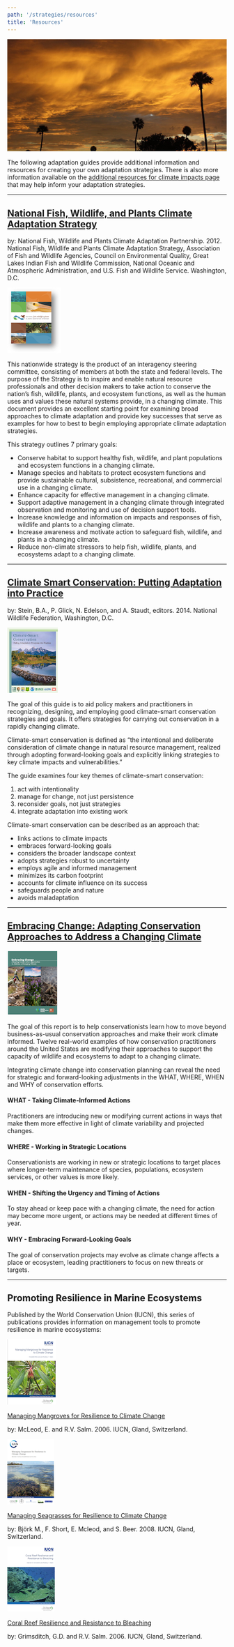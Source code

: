 ```yaml
---
path: '/strategies/resources'
title: 'Resources'
---
```


<content-header icon="resources" title="Additional Resources for Adaptation Strategies"></content-header>

<!-- https://www.flickr.com/photos/bigcypressnps/31634121061/ -->

![Palms and clouds](31634121061_875fb8ee90_k.jpg 'Photo: NPS.')

The following adaptation guides provide additional information and resources for creating your own adaptation strategies. There is also more information available on the [additional resources for climate impacts page](/impacts/resources) that may help inform your adaptation strategies.

<hr id="WAS"></hr>

## [National Fish, Wildlife, and Plants Climate Adaptation Strategy](https://www.wildlifeadaptationstrategy.gov/strategy.php)

by: National Fish, Wildlife and Plants Climate Adaptation Partnership. 2012. National Fish, Wildlife and Plants Climate Adaptation Strategy, Association of Fish and Wildlife Agencies, Council on Environmental Quality, Great Lakes Indian Fish and Wildlife Commission, National Oceanic and Atmospheric Administration, and U.S. Fish and Wildlife Service. Washington, D.C.

<div class="float-left thumbnail-small">
<img src="resources-nfwp-cas.png" />
</div>

This nationwide strategy is the product of an interagency steering committee, consisting of members at both the state and federal levels. The purpose of the Strategy is to inspire and enable natural resource professionals and other decision makers to take action to conserve the nation’s fish, wildlife, plants, and ecosystem functions, as well as the human uses and values these natural systems provide, in a changing climate. This document provides an excellent starting point for examining broad approaches to climate adaptation and provide key successes that serve as examples for how to best to begin employing appropriate climate adaptation strategies.

<div class="clear"></div>

This strategy outlines 7 primary goals:

- Conserve habitat to support healthy fish, wildlife, and plant populations and ecosystem functions in a changing climate.
- Manage species and habitats to protect ecosystem functions and provide sustainable cultural, subsistence, recreational, and commercial use in a changing climate.
- Enhance capacity for effective management in a changing climate.
- Support adaptive management in a changing climate through integrated observation and monitoring and use of decision support tools.
- Increase knowledge and information on impacts and responses of fish, wildlife and plants to a changing climate.
- Increase awareness and motivate action to safeguard fish, wildlife, and plants in a changing climate.
- Reduce non-climate stressors to help fish, wildlife, plants, and ecosystems adapt to a changing climate.

<hr id="CSC"></hr>

## [Climate Smart Conservation: Putting Adaptation into Practice](https://www.nwf.org/climatesmartguide)

by: Stein, B.A., P. Glick, N. Edelson, and A. Staudt, editors. 2014. National Wildlife Federation, Washington, D.C.

<div class="float-left thumbnail-small">
<img src="resources-csc.png" />
</div>

The goal of this guide is to aid policy makers and practitioners in recognizing, designing, and employing good climate-smart conservation strategies and goals. It offers strategies for carrying out conservation in a rapidly changing climate.

Climate-smart conservation is defined as “the intentional and deliberate consideration of climate change in natural resource management, realized through adopting forward-looking goals and explicitly linking strategies to key climate impacts and vulnerabilities.”

<div class="clear"></div>

The guide examines four key themes of climate-smart conservation:

1. act with intentionality
2. manage for change, not just persistence
3. reconsider goals, not just strategies
4. integrate adaptation into existing work

Climate-smart conservation can be described as an approach that:

- links actions to climate impacts
- embraces forward-looking goals
- considers the broader landscape context
- adopts strategies robust to uncertainty
- employs agile and informed management
- minimizes its carbon footprint
- accounts for climate influence on its success
- safeguards people and nature
- avoids maladaptation

<hr id="WCS"></hr>

## [Embracing Change: Adapting Conservation Approaches to Address a Changing Climate](https://www.wcsclimateadaptationfund.org/resources)

<div class="float-left thumbnail-small">
<img src="resources-wcs.png" />
</div>

The goal of this report is to help conservationists learn how to move beyond business-as-usual conservation approaches and make their work climate informed. Twelve real-world examples of how conservation practitioners around the United States are modifying their approaches to support the capacity of wildlife and ecosystems to adapt to a changing climate.

Integrating climate change into conservation planning can reveal the need for strategic and forward-looking adjustments in the WHAT, WHERE, WHEN and WHY of conservation efforts.

<div class="clear"></div>

#### WHAT - Taking Climate-Informed Actions

Practitioners are introducing new or modifying current actions in ways that make them more effective in light of climate variability and projected changes.

#### WHERE - Working in Strategic Locations

Conservationists are working in new or strategic locations to target places where longer-term maintenance of species, populations, ecosystem services, or other values is more likely.

#### WHEN - Shifting the Urgency and Timing of Actions

To stay ahead or keep pace with a changing climate, the need for action may become more urgent, or actions may be needed at different times of year.

#### WHY - Embracing Forward-Looking Goals

The goal of conservation projects may evolve as climate change affects a place or ecosystem, leading practitioners to focus on new threats or targets.

<hr id="IUCN"></hr>

## Promoting Resilience in Marine Ecosystems

Published by the World Conservation Union (IUCN), this series of publications provides information on management tools to promote resilience in marine
ecosystems:

<div class="float-left thumbnail-small">
<img src="resources-iucn-mangroves.png" />
</div>

[Managing Mangroves for Resilience to Climate Change](https://portals.iucn.org/library/sites/library/files/documents/2006-041.pdf)

by: McLeod, E. and R.V. Salm. 2006. IUCN, Gland, Switzerland.

<div class="clear"></div>

<div class="float-left thumbnail-small">
<img src="resources-iucn-seagrasses.png" />
</div>

[Managing Seagrasses for Resilience to Climate Change](https://www.reefresilience.org/pdf/Managing_Seagrasses_for_Resilience_to_Climate_Change.pdf)

by: Björk M., F. Short, E. Mcleod, and S. Beer. 2008. IUCN, Gland, Switzerland.

<div class="clear"></div>

<div class="float-left thumbnail-small">
<img src="resources-iucn-reefs.png" />
</div>

[Coral Reef Resilience and Resistance to Bleaching](https://portals.iucn.org/library/sites/library/files/documents/2006-042.pdf)

by: Grimsditch, G.D. and R.V. Salm. 2006. IUCN, Gland, Switzerland.

<div class="clear"></div>
